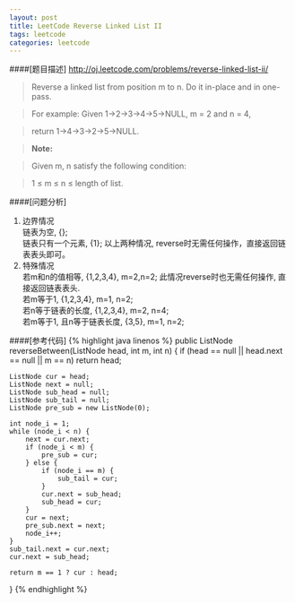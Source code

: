 ```yaml
---
layout: post
title: LeetCode Reverse Linked List II
tags: leetcode
categories: leetcode
---
```

####[题目描述]
<http://oj.leetcode.com/problems/reverse-linked-list-ii/>
>Reverse a linked list from position m to n. Do it in-place and in one-pass.

>For example:
>Given 1->2->3->4->5->NULL, m = 2 and n = 4,

>return 1->4->3->2->5->NULL.

>**Note:**

>Given m, n satisfy the following condition:

>1 ≤ m ≤ n ≤ length of list.

####[问题分析]
1. 边界情况  
链表为空, {};  
链表只有一个元素, {1}; 
以上两种情况, reverse时无需任何操作，直接返回链表表头即可。
2. 特殊情况  
若m和n的值相等, {1,2,3,4}, m=2,n=2; 此情况reverse时也无需任何操作, 直接返回链表表头.  
若m等于1, {1,2,3,4}, m=1, n=2;  
若n等于链表的长度, {1,2,3,4}, m=2, n=4;  
若m等于1, 且n等于链表长度, {3,5}, m=1, n=2;  

####[参考代码]
{% highlight java linenos %}
public ListNode reverseBetween(ListNode head, int m, int n) {
    if (head == null || head.next == null || m == n) return head;
      
    ListNode cur = head;
    ListNode next = null;
    ListNode sub_head = null;
    ListNode sub_tail = null;
    ListNode pre_sub = new ListNode(0);
        
    int node_i = 1;
    while (node_i < n) {
        next = cur.next;
        if (node_i < m) {
            pre_sub = cur;
        } else {
            if (node_i == m) {
                sub_tail = cur;
            }
            cur.next = sub_head;
            sub_head = cur;
        }
        cur = next;
        pre_sub.next = next;
        node_i++;
    }
    sub_tail.next = cur.next;
    cur.next = sub_head;
        
    return m == 1 ? cur : head;  
}
{% endhighlight %}